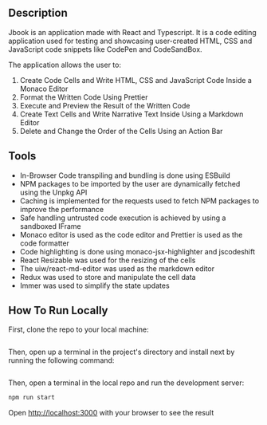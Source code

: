 ## Description
Jbook is an application made with React and Typescript. It is a code editing application used for testing and showcasing user-created HTML, CSS and JavaScript code snippets like CodePen and CodeSandBox. 

The application allows the user to:
1) Create Code Cells and Write HTML, CSS and JavaScript Code Inside a Monaco Editor
2) Format the Written Code Using Prettier
3) Execute and Preview the Result of the Written Code
4) Create Text Cells and Write Narrative Text Inside Using a Markdown Editor
5) Delete and Change the Order of the Cells Using an Action Bar

## Tools
* In-Browser Code transpiling and bundling is done using ESBuild   
* NPM packages to be imported by the user are dynamically fetched using the Unpkg API  
* Caching is implemented for the requests used to fetch NPM packages to improve the performance  
* Safe handling untrusted code execution is achieved by using a sandboxed IFrame  
* Monaco editor is used as the code editor and Prettier is used as the code formatter  
* Code highlighting is done using monaco-jsx-highlighter and jscodeshift
*  React Resizable was used for the resizing of the cells
*  The uiw/react-md-editor was used as the markdown editor
*  Redux was used to store and manipulate the cell data
*  Immer was used to simplify the state updates

## How To Run Locally
First, clone the repo to your local machine:
```

```
Then, open up a terminal in the project's directory and install next by running the following command:
```

```
Then, open a terminal in the local repo and run the development server:

```bash
npm run start
```

Open [http://localhost:3000](http://localhost:3000) with your browser to see the result

